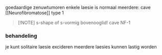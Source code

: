 goedaardige zenuwtumoren
enkele laesie is normaal
meerdere: cave [[Neurofibromatose]] type 1

> [!NOTE] s-shape of s-vormig bovenooglid! cave NF-1

### behandeling
je kunt solitaire laesie excideren
meerdere laesies kunnen lastig worden


